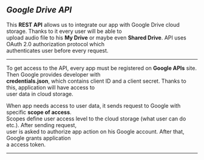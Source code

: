 ## _Google Drive API_

This **REST API** allows us to integrate our app with Google Drive cloud storage. Thanks to it every user will be able to  
upload audio file to his **My Drive** or maybe even **Shared Drive**.  API uses OAuth 2.0 authorization protocol which   
authenticates user before every request.  

----

To get access to the API, every app must be registered on **Google APIs** site. Then Google provides developer with  
**credentials.json**, which contains client ID and a client secret.  Thanks to this, application will have access to   
user data in cloud storage. 

When app needs access to user data, it sends request to Google with specific **scope of access**.  
Scopes define user access level to the cloud storage (what user can do etc.). After sending request,  
user is asked to authorize app action on his Google account. After that, Google grants application  
a access token.

----



